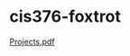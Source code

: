 # cis376-foxtrot
[Projects.pdf](https://github.com/etinnon/cis376-foxtrot/files/9678567/Projects.pdf)
